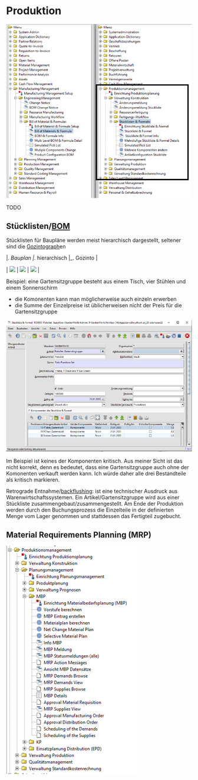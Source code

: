 # Produktion

![](../.gitbook/assets/menu-manufacturing.PNG)

TODO

## Stücklisten/[BOM](https://de.wikipedia.org/wiki/St%C3%BCckliste)

Stücklisten für Baupläne werden meist hierarchisch dargestellt, seltener sind die [Gozintograph](https://de.wikipedia.org/wiki/Gozintograph)en

|_. Bauplan |_. hierarchisch |_. Gozinto |

| ![](https://upload.wikimedia.org/wikipedia/commons/thumb/8/89/Schneckengetriebe.png/440px-Schneckengetriebe.png) | ![](https://upload.wikimedia.org/wikipedia/commons/thumb/a/af/BizCore_struttura_tecnologica.png/330px-BizCore_struttura_tecnologica.png) | ![](https://upload.wikimedia.org/wikipedia/de/thumb/8/86/Gozinto.png/440px-Gozinto.png) |

Beispiel: eine Gartensitzgruppe besteht aus einem Tisch, vier Stühlen und einem Sonnenschirm 
* die Komonenten kann man möglicherweise auch einzeln erwerben
* die Summe der Einzelpreise ist üblicherweisen nicht der Preis für die Gartensitzgruppe

![](../.gitbook/assets/BOM.PNG)

Im Beispiel ist keines der Komponenten kritisch. Aus meiner Sicht ist das nicht korrekt, denn es bedeutet, dass eine Gartensitzgruppe auch ohne der Komonenten verkauft werden kann. Ich würde daher alle drei Bestandteile als kritisch markieren.

Retrograde Entnahme/[backflushing](http://www.businessdictionary.com/definition/backflushing.html): 
ist eine technischer Ausdruck aus Warenwirtschaftssystemen. Ein Artikel/Gartensitzgruppe wird aus einer Stückliste zusammengebaut/zusammengestellt. Am Ende der Produktion werden durch den Buchungsprozess die Einzelteile in der definierten Menge vom Lager genommen und stattdessen das Fertigteil zugebucht. 

## Material Requirements Planning (MRP) 

![](../.gitbook/assets/2.6-prod-MRP.PNG)